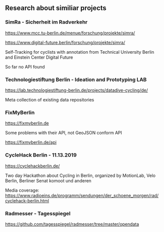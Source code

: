 ## Research about similiar projects

### SimRa - Sicherheit im Radverkehr
https://www.mcc.tu-berlin.de/menue/forschung/projekte/simra/

https://www.digital-future.berlin/forschung/projekte/simra/

Self-Tracking for cyclists with annotation from Technical University Berlin and Einstein Center Digital Future

So far no API found


### Technologiestiftung Berlin - Ideation and Prototyping LAB

https://lab.technologiestiftung-berlin.de/projects/datadive-cycling/de/

Meta collection of existing data repositories

### FixMyBerlin

https://fixmyberlin.de

Some problems with their API, not GeoJSON conform API

https://fixmyberlin.de/api

### CycleHack Berlin - 11.13.2019

https://cyclehackberlin.de/

Two day Hackathon about Cycling in Berlin, organized by MotionLab, Velo Berlin, Berliner Senat komoot und anderen

Media coverage: https://www.radioeins.de/programm/sendungen/der_schoene_morgen/rad/cyclehack-berlin.html

### Radmesser - Tagesspiegel

https://github.com/tagesspiegel/radmesser/tree/master/opendata
